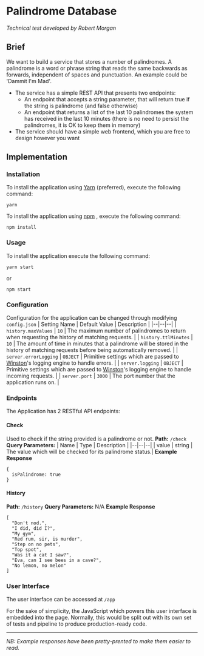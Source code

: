 # Palindrome Database 
*Technical test developed by Robert Morgan*

## Brief

We want to build a service that stores a number of palindromes. A palindrome is a word or phrase string that reads the same backwards as forwards, independent of spaces and punctuation. An example could be 'Dammit I'm Mad'.
- The service has a simple REST API that presents two endpoints:
  - An endpoint that accepts a string parameter, that will return true if the string is palindrome (and false otherwise) 
  - An endpoint that returns a list of the last 10 palindromes the system has received in the last 10 minutes (there is no need to persist the palindromes, it is OK to keep them in memory) 
- The service should have a simple web frontend, which you are free to design however you want

## Implementation
### Installation
To install the application using [Yarn](https://yarnpkg.com/en/) (preferred), execute the following command:

    yarn
To install the application using [npm](https://www.npmjs.com/get-npm) , execute the following command:

    npm install

### Usage
To install the application execute the following command:

    yarn start
or

    npm start

### Configuration
Configuration for the application can be changed through modifying `config.json`
| Setting Name | Default Value | Description |
|--|--|--|
| `history.maxValues` | `10` | The maximum number of palindromes to return when requesting the history of matching requests. |
| `history.ttlMinutes` | `10` | The amount of time in minutes that a palindrome will be stored in the history of matching requests before being automatically removed. |
| `server.errorLogging` | `OBJECT` | Primitive settings which are passed to [Winston](https://github.com/winstonjs/winston)'s logging engine to handle errors. |
| `server.logging` | `OBJECT` | Primitive settings which are passed to [Winston](https://github.com/winstonjs/winston)'s logging engine to handle incoming requests. |
| `server.port` | `3000` | The port number that the application runs on. |

### Endpoints
The Application has 2  RESTful API endpoints:
#### Check
Used to check if the string provided is a palindrome or not.
**Path:** `/check`
**Query Parameters:**
| Name | Type | Description |
|--|--|--|
| value | string | The value which will be checked for its palindrome status.|
**Example Response**

    {
      isPalindrome: true
    }

#### History
**Path:** `/history`
**Query Parameters:** N/A
**Example Response**

    [
      "Don't nod.",
      "I did, did I?",
      "My gym",
      "Red rum, sir, is murder",
      "Step on no pets",
      "Top spot",
      "Was it a cat I saw?",
      "Eva, can I see bees in a cave?",
      "No lemon, no melon"
    ]

### User Interface
The user interface can be accessed at `/app`

For the sake of simplicity, the JavaScript which powers this user interface is embedded into the page. Normally, this would be split out with its own set of tests and pipeline to produce production-ready code. 

---
*NB: Example responses have been pretty-prented to make them easier to read.*